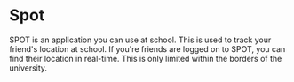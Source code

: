 Spot
====
SPOT is an application you can use at school. 
This is used to track your friend's location at school. 
If you're friends are logged on to SPOT, you can find their location in real-time. 
This is only limited within the borders of the university.
